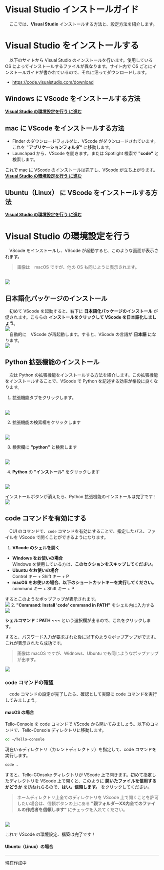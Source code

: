 # Visual Studio インストールガイド
　ここでは、**Visual Studio** インストールする方法と、設定方法を紹介します。

<a id='install'></a>
# Visual Studio をインストールする
　以下のサイトから Visual Studio のインストールを行います。使用している　OS によってインストールするファイルが異なります。サイト内で OS ごとにインストールガイドが書かれているので、それに沿ってダウンロードします。

- https://code.visualstudio.com/download

<a id='win'></a>
## Windows に VScode をインストールする方法
**[Visual Studio の環境設定を行う に進む](#setting)**

<a id='mac'></a>
## mac に VScode をインストールする方法
- Finder のダウンロードフォルダに、VScode がダウンロードされています。これを **"アプリケーションフォルダ"** に移動します。
- Launchpad から、VScode を開きます。または Spotlight 検索で **"code"** と検索します。

これで mac に VScode のインストールは完了し、VScode が立ち上がります。
<br>
**[Visual Studio の環境設定を行う に進む](#setting)**

<a id='ubu'></a>
## Ubuntu（Linux） に VScode をインストールする方法
**[Visual Studio の環境設定を行う に進む](#setting)**

<a id='setting'></a>
# Visual Studio の環境設定を行う
　VScode をインストールし、VScode が起動すると、このような画面が表示されます。

> 画像は　macOS ですが、他の OS も同じように表示されます。

<br>
<img src='https://i.imgur.com/TMQXae7.png'>
<br>

<a id='jp'></a>
## 日本語化パッケージのインストール
　初めて VScode を起動すると、右下に **日本語化パッケージのインストール** が促されます。こちらの **インストールをクリックして VScode を日本語化しましょう。**
<br>
<img src='https://i.imgur.com/gtUgff0.png'>
<br>
　自動的に　VScode が再起動します。すると、VScode の言語が **日本語** になります。
<br>
<img src='https://i.imgur.com/iSXn0yz.png'>
<br>

<a id='py'></a>
## Python 拡張機能のインストール
　次は Python の拡張機能をインストールする方法を紹介します。この拡張機能をインストールすることで、VScode で Python を記述する効率が格段に良くなります。

1. 拡張機能タブをクリックします。
  <br>
  <img src='https://i.imgur.com/kYKpWf6.png'>
  <br>

2. 拡張機能の検索欄をクリックします
  <br>
  <img src='https://i.imgur.com/6FYVfeU.png'>
  <br>

3. 検索欄に **"python"** と検索します
  <br>
  <img src='https://i.imgur.com/wyzwftl.png'>
  <br>
  
4. **Python** の **"インストール"** をクリックします
  <br>
  <img src='https://i.imgur.com/KBwoTPj.png'>
  <br>

インストールボタンが消えたら、Python 拡張機能のインストールは完了です！
<br>
<img src='https://i.imgur.com/0uravvI.png'>
<br>

<a id='code'></a>
## code コマンドを有効にする
　CUI のコマンドで、```code``` コマンドを有効にすることで、指定したパス、ファイルを VScode で開くことができるようになります。

1. **VScode のシェルを開く**
  - **Windows をお使いの場合**<br>
    Windows を使用している方は、**このセクションをスキップしてください。**
  - **Ubuntu をお使いの場合**<br>
    Control キー + Shift キー + P
  - **macOS をお使いの場合、以下のショートカットキーを実行してください。**<br>
    command キー + Shift キー + P

  するとこのようなポップアップが表示されます。
  <br>
  <img src='https://i.imgur.com/hJZVuLv.png'>
2. **"Command: Install 'code' command in PATH"** をシェル内に入力する
  <br>
  <img src='https://i.imgur.com/I3XGmzh.png'>
  <br>

  **シェルコマンド：PATH ~~~** という選択欄が出るので、これをクリックします。

すると、パスワード入力が要求された後に以下のようなポップアップがでます。これが表示されたら成功です。

> 画像は macOS ですが、Widnows、Ubuntu でも同じようなポップアップが出ます。

<img src='https://i.imgur.com/UmP4jAD.png'>
<br>

### code コマンドの確認
　code コマンドの設定が完了したら、確認として実際に code コマンドを実行してみましょう。

#### macOS の場合
Tello-Console を code コマンドで VScode から開いてみましょう。以下のコマンドで、Tello-Console ディレクトリに移動します。
```bash
cd ~/Tello-console
```
現在いるディレクトリ（カレントディレクトリ）を指定して、code コマンドを実行します。
```bash
code .
```
すると、Tello-COnsoke ディレクトリが VScode 上で開きます。初めて指定したディレクトリを VScode 上で開くと、このように **開いたファイルを信用するかどうか** を訪ねれらるので、**はい。信頼します。** をクリックしてください。

> ホームディレクトリ上全てのディレクトリを VScode 上で開くことを許可したい場合は、信頼ボタンの上にある **"親フォルダーXX内全てのファイルの作成者を信頼します"** にチェックを入れてください。

<br>
<img src='https://i.imgur.com/rn4UC9K.png'>
<br>

これで VScode の環境設定、構築は完了です！

#### Ubuntu（Linux）の場合
---
現在作成中
